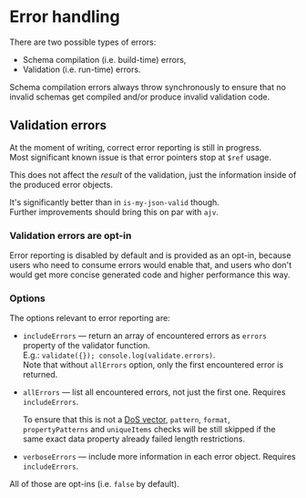 # Error handling

There are two possible types of errors:
 * Schema compilation (i.e. build-time) errors,
 * Validation (i.e. run-time) errors.

Schema compilation errors always throw synchronously to ensure that no invalid schemas get compiled
and/or produce invalid validation code.

## Validation errors

At the moment of writing, correct error reporting is still in progress. \
Most significant known issue is that error pointers stop at `$ref` usage.

This does not affect the _result_ of the validation, just the information inside of the produced
error objects.

It's significantly better than in `is-my-json-valid` though.\
Further improvements should bring this on par with `ajv`.

### Validation errors are opt-in

Error reporting is disabled by default and is provided as an opt-in, because users who need to
consume errors would enable that, and users who don't would get more concise generated code and
higher performance this way.

### Options

The options relevant to error reporting are:

  * `includeErrors` — return an array of encountered errors as `errors` property of the validator
    function.\
    E.g.: `validate({}); console.log(validate.errors)`.\
    Note that without `allErrors` option, only the first encountered error is returned.

  * `allErrors` — list all encountered errors, not just the first one. Requires `includeErrors`.

    To ensure that this is not a [DoS vector](./Complexity-checks.md), `pattern`, `format`,
    `propertyPatterns` and `uniqueItems` checks will be still skipped if the same exact data
    property already failed length restrictions.

  * `verboseErrors` — include more information in each error object. Requires `includeErrors`.

All of those are opt-ins (i.e. `false` by default).
